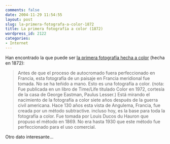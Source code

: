 ```yaml
---
comments: false
date: 2004-11-29 11:54:55
layout: post
slug: la-primera-fotografa-a-color-1872
title: La primera fotografía a color (1872)
wordpress_id: 2122
categories:
- Internet
---
```


Han encontrado la que puede ser [la primera fotografía hecha a color](http://www.worldisround.com/articles/2378/photo2.html) (hecha en 1872):





> Antes de que el proceso de autocromado fuera perfeccionado en Francia, esta fotografía de un paisaje en Francia meridional fue tomada. No se ha teñido a mano. Esto es una fotografía a color. (nota: Fue publicada en un libro de Time/Life titulado Color en 1972, cortesía de la casa de George Eastman, Paulus Lesser.) Está mirando el nacimiento de la fotografía a color siete años después de la guerra civil americana. Hace 130 años esta vista de Angulema, Francia, fue creada por un método subtractive. incluso hoy, es la base para toda la fotografía a color. Fue tomada por Louis Ducos du Hauron que propuso el método en 1869. No era hasta 1930 que este método fue perfeccionado para el uso comercial.





Otro dato interesante…




 
